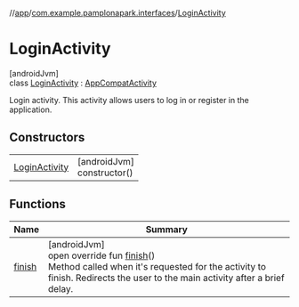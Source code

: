 //[app](../../../index.md)/[com.example.pamplonapark.interfaces](../index.md)/[LoginActivity](index.md)

# LoginActivity

[androidJvm]\
class [LoginActivity](index.md) : [AppCompatActivity](https://developer.android.com/reference/kotlin/androidx/appcompat/app/AppCompatActivity.html)

Login activity. This activity allows users to log in or register in the application.

## Constructors

| | |
|---|---|
| [LoginActivity](-login-activity.md) | [androidJvm]<br>constructor() |

## Functions

| Name | Summary |
|---|---|
| [finish](finish.md) | [androidJvm]<br>open override fun [finish](finish.md)()<br>Method called when it's requested for the activity to finish. Redirects the user to the main activity after a brief delay. |
